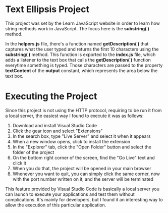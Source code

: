 # Text Ellipsis Project

This project was set by the Learn JavaScript website in order to learn how string methods work in JavaScript. The focus here is the **substring( )** method.

In the **helpers.js** file, there's a function named **getDescription( )** that captures what the user typed and returns the first 10 characters using the **substring( )** method. This function is exported to the **index.js** file, which adds a listener to the text box that calls the **getDescription( )** function everytime something is typed. Those characters are passed to the property **textContent** of the **output** constant, which represents the area below the text box.

# Executing the Project
Since this project is not using the HTTP protocol, requiring to be run it from a local server, the easiest way I found to execute it was as follows:

1. Download and install Visual Studio Code
2. Click the gear icon and select "Extensions"
3. In the search box, type "Live Server" and select it when it appears
4. When a new window opens, click to install the extension
5. In the "Explorer" tab, click the "Open Folder" button and select the folder of the project
6. On the bottom right corner of the screen, find the "Go Live" text and click it
7. When you do that, the project will be opened in your main browser
8. Whenever you want to quit, you can simply click the same corner, now with the port number written on it, and the server will be terminated


This feature provided by Visual Studio Code is basically a local server you can launch to execute your applications and test them without complications. It's mainly for developers, but I found it an interesting way to allow the execution of this particular application.
